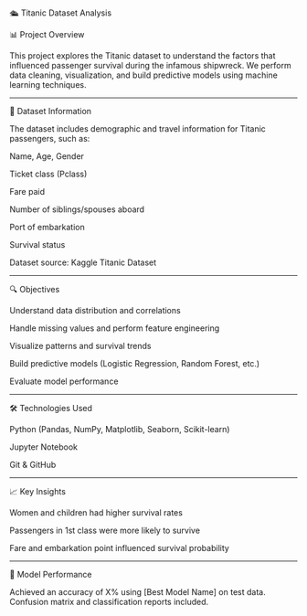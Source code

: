 🛳 Titanic Dataset Analysis

📊 Project Overview

This project explores the Titanic dataset to understand the factors that influenced passenger survival during the infamous shipwreck. We perform data cleaning, visualization, and build predictive models using machine learning techniques.


---

📁 Dataset Information

The dataset includes demographic and travel information for Titanic passengers, such as:

Name, Age, Gender

Ticket class (Pclass)

Fare paid

Number of siblings/spouses aboard

Port of embarkation

Survival status


Dataset source: Kaggle Titanic Dataset


---

🔍 Objectives

Understand data distribution and correlations

Handle missing values and perform feature engineering

Visualize patterns and survival trends

Build predictive models (Logistic Regression, Random Forest, etc.)

Evaluate model performance



---

🛠 Technologies Used

Python (Pandas, NumPy, Matplotlib, Seaborn, Scikit-learn)

Jupyter Notebook

Git & GitHub



---

📈 Key Insights

Women and children had higher survival rates

Passengers in 1st class were more likely to survive

Fare and embarkation point influenced survival probability



---

🤖 Model Performance

Achieved an accuracy of X% using [Best Model Name] on test data. Confusion matrix and classification reports included.
